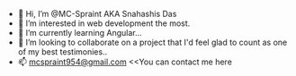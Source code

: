 - 👋 Hi, I’m @MC-Spraint AKA Snahashis Das
- 👀 I’m interested in web development the most.
- 🌱 I’m currently learning Angular...
- 💞️ I’m looking to collaborate on a project that I'd feel glad to count as one of my best testimonies..
- 📫 mcspraint954@gmail.com <<You can contact me here

<!---
MC-Spraint/MC-Spraint is a ✨ special ✨ repository because its `README.md` (this file) appears on your GitHub profile.
You can click the Preview link to take a look at your changes.
--->
